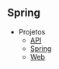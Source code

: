 ## Spring
  * Projetos
    * [API](https://github.com/RyanCasf/Spring/tree/master/API)
    * [Spring](https://github.com/RyanCasf/Spring/tree/master/Spring)
    * [Web](https://github.com/RyanCasf/Spring/tree/master/Web/Web)
